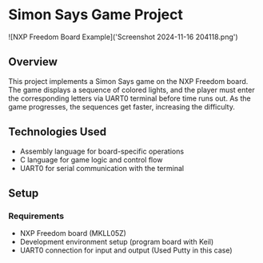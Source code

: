# Simon Says Game Project

![NXP Freedom Board Example]('Screenshot 2024-11-16 204118.png')

## Overview
This project implements a Simon Says game on the NXP Freedom board. The game displays a sequence of colored lights, and the player must enter the corresponding letters via UART0 terminal before time runs out. As the game progresses, the sequences get faster, increasing the difficulty.

## Technologies Used
- Assembly language for board-specific operations
- C language for game logic and control flow
- UART0 for serial communication with the terminal

## Setup
### Requirements
- NXP Freedom board (MKLL05Z)
- Development environment setup (program board with Keil)
- UART0 connection for input and output (Used Putty in this case)
